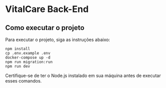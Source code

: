 # VitalCare Back-End

## Como executar o projeto

Para executar o projeto, siga as instruções abaixo:

```
npm install
cp .env.example .env
docker-compose up -d
npm run migration:run
npm run dev
```

Certifique-se de ter o Node.js instalado em sua máquina antes de executar esses comandos.